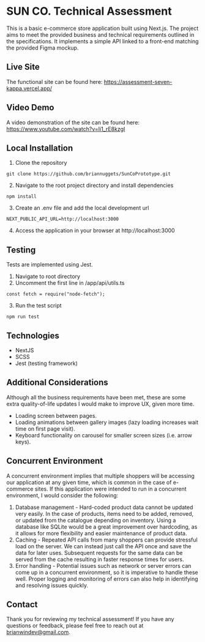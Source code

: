# SUN CO. Technical Assessment
This is a basic e-commerce store application built using Next.js. The project aims to meet the provided business and technical requirements outlined in the specifications. It implements a simple API linked to a front-end matching the provided Figma mockup.

## Live Site
The functional site can be found here: https://assessment-seven-kappa.vercel.app/

## Video Demo
A video demonstration of the site can be found here: https://www.youtube.com/watch?v=Ii1_rE8kzgI


## Local Installation
1. Clone the repository
```
git clone https://github.com/briannuggets/SunCoPrototype.git
```
2. Navigate to the root project directory and install dependencies
```
npm install
```
3. Create an .env file and add the local development url
```
NEXT_PUBLIC_API_URL=http://localhost:3000
```
4. Access the application in your browser at http://localhost:3000

## Testing
Tests are implemented using Jest.
1. Navigate to root directory
2. Uncomment the first line in /app/api/utils.ts
```
const fetch = require("node-fetch");
```
3. Run the test script
```
npm run test
```

## Technologies
* NextJS
* SCSS
* Jest (testing framework)

## Additional Considerations
Although all the business requirements have been met, these are some extra quality-of-life updates I would make to improve UX, given more time.
* Loading screen between pages.
* Loading animations between gallery images (lazy loading increases wait time on first page visit).
* Keyboard functionality on carousel for smaller screen sizes (i.e. arrow keys).

## Concurrent Environment
A concurrent environment implies that multiple shoppers will be accessing our application at any given time, which is common in the case of e-commerce sites. If this application were intended to run in a concurrent environment, I would consider the following:
1. Database management - Hard-coded product data cannot be updated very easily. In the case of products, items need to be added, removed, or updated from the catalogue depending on inventory. Using a database like SQLite would be a great improvement over hardcoding, as it allows for more flexibility and easier maintenance of product data.
2. Caching - Repeated API calls from many shoppers can provide stressful load on the server. We can instead just call the API once and save the data for later uses. Subsequent requests for the same data can be served from the cache resulting in faster response times for users.
3. Error handling - Potential issues such as network or server errors can come up in a concurrent environment, so it is imperative to handle these well. Proper logging and monitoring of errors can also help in identifying and resolving issues quickly.

## Contact
Thank you for reviewing my technical assessment! If you have any questions or feedback, please feel free to reach out at brianwindev@gmail.com.